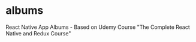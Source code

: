 # albums
React Native App Albums - Based on Udemy Course "The Complete React Native and Redux Course"
